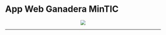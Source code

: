 # App Web Ganadera MinTIC

<p align="center">
  <img src="https://i.pinimg.com/564x/bf/58/93/bf5893db0ede755dcd1ff33d278334ab.jpg">
    <br>    
</p>

---